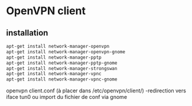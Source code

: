# OpenVPN client

## installation

```sh
apt-get install network-manager-openvpn
apt-get install network-manager-openvpn-gnome
apt-get install network-manager-pptp
apt-get install network-manager-pptp-gnome
apt-get install network-manager-strongswan
apt-get install network-manager-vpnc
apt-get install network-manager-vpnc-gnome
```

openvpn client.conf (à placer dans /etc/openvpn/client/<dossier>) -redirection vers iface tun0
ou import du fichier de conf via gnome
